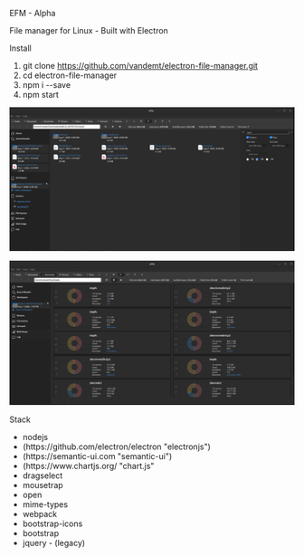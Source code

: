 
EFM - Alpha

File manager for Linux - Built with Electron

Install

1. git clone https://github.com/vandemt/electron-file-manager.git
2. cd electron-file-manager
3. npm i --save
4. npm start


![Screenshot 1](/screenshots/screenshot1.png?raw=true "Screenshot 1")

![Screenshot 2](/screenshots/screenshot2.png?raw=true "Screenshot 2")

<!-- Keboard Shortcuts

F2 - rename
Del - delete on clicked items

Arrows- card navigation (needs work)


Current Feature Status

Cut, Copy, Paste, Move, Delete, Rename
Inline audio playback (html5 audio controls) -->


Stack
<ul>
    <li>nodejs</li>
    <li>(https://github.com/electron/electron "electronjs")</li>
    <li>(https://semantic-ui.com "semantic-ui")</li>
    <li>(https://www.chartjs.org/ "chart.js"</li>
    <li>dragselect</li>
    <li>mousetrap</li>
    <li>open</li>
    <li>mime-types</li>
    <li>webpack</li>
    <li>bootstrap-icons</li>
    <li>bootstrap</li>
    <li>jquery - (legacy)</li>
</ul>


